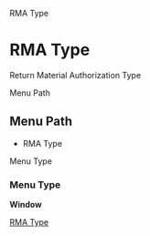 
RMA Type
# RMA Type


Return Material Authorization Type

Menu Path
## Menu Path



- RMA Type

Menu Type
### Menu Type

**Window**


[RMA Type](../../functional-guide/window/window-rma-type.md)